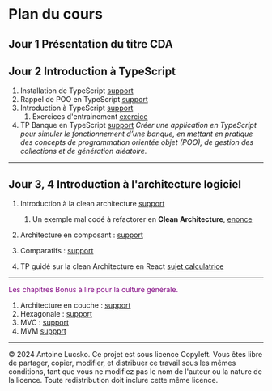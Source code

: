 # Plan du cours

## Jour 1 Présentation du titre CDA

## Jour 2 Introduction à TypeScript

1. Installation de TypeScript [support](../03_TS/Supports/chap1_introduction_installation.md)
1. Rappel de POO en TypeScript [support](../03_TS/Supports/chap0_poo.md)
1. Introduction à TypeScript [support](../03_TS/Supports/chap2_introduction_typescript.md)
   1. Exercices d'entrainement [exercice](../03_TS/Exercices/entrainement.md)
1. TP Banque en TypeScript [support](../03_TS/Exercices/Banque/enonce.md)
   *Créer une application en TypeScript pour simuler le fonctionnement d’une banque, en mettant en pratique des concepts de programmation orientée objet (POO), de gestion des collections et de génération aléatoire.*

--- 

## Jour 3, 4 Introduction à l'architecture logiciel

1. Introduction à la clean architecture [support](../02_CONCEPTS_ARCHI/Supports/Chapitre_introduction.md)
   1. Un exemple mal codé à refactorer en **Clean Architecture**, [enonce](../02_CONCEPTS_ARCHI/Exercices/malcode.md)
   
2. Architecture en composant : [support](../02_CONCEPTS_ARCHI/Supports/Chapitre_architecture_composant.md)
3. Comparatifs : [support](../02_CONCEPTS_ARCHI/Supports/Chapitre_comparatifs.md)

4. TP guidé sur la clean Architecture en React [sujet calculatrice](../02_CONCEPTS_ARCHI/Exercices/calculatrice.md)

---

<span style="color:purple">Les chapitres Bonus à lire pour la culture générale.</span>

1. Architecture en couche : [support](../02_CONCEPTS_ARCHI/Supports/Chapitre_architecture_en_couche.md)
2. Hexagonale : [support](../02_CONCEPTS_ARCHI/Supports/Chapitre_hexagonale.md)
3. MVC : [support](../02_CONCEPTS_ARCHI/Supports/Chapitre_architecture_mvc.md)
4. MVM [suppprt](../02_CONCEPTS_ARCHI/Supports/Chapitre_architecture_mvm.md)

---

© 2024 Antoine Lucsko. Ce projet est sous licence Copyleft. Vous êtes libre de partager, copier, modifier, et distribuer ce travail sous les mêmes conditions, tant que vous ne modifiez pas le nom de l'auteur ou la nature de la licence. Toute redistribution doit inclure cette même licence.
